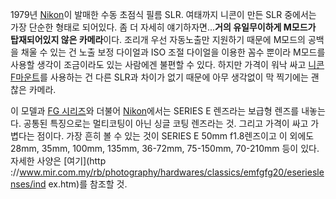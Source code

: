 1979년 [Nikon](Nikon.md)이 발매한 수동 초점식 필름 SLR. 여태까지 니콘이 만든 SLR 중에서는 가장 단순한 형태로
되어있다. 좀 더 자세히 얘기하자면...**거의 유일무이하게 M모드가 탑재되어있지 않은 카메라**이다. 조리개 우선 자동노출만 지원하기
때문에 M모드의 공백을 채울 수 있는 건 노출 보정 다이얼과 ISO 조절 다이얼을 이용한 꼼수 뿐이라 M모드를 사용할 생각이 조금이라도 있는
사람에겐 불편할 수 있다. 하지만 가격이 워낙 싸고 [니콘F마운트](%EB%8B%88%EC%BD%98%20F%EB%A7%88%EC%9A%B4%ED%8A%B8.md)를 사용하는 건 다른 SLR과
차이가 없기 때문에 아무 생각없이 막 찍기에는 괜찮은 카메라.

이 모델과 [FG 시리즈](FG%20%EC%8B%9C%EB%A6%AC%EC%A6%88.md)와 더불어
[Nikon](Nikon.md)에서는 SERIES E 렌즈라는 보급형 렌즈를 내놓는다. 공통된 특징으로는 멀티코팅이 아닌 싱글 코팅
렌즈라는 것. 그리고 가격이 싸고 가볍다는 점이다. 가장 흔히 볼 수 있는 것이 SERIES E 50mm f1.8렌즈이고 이 외에도
28mm, 35mm, 100mm, 135mm, 36-72mm, 75-150mm, 70-210mm 등이 있다. 자세한 사양은 [여기](http
://www.mir.com.my/rb/photography/hardwares/classics/emfgfg20/eserieslenses/ind
ex.htm)를 참조할 것.

